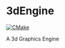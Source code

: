 # 3dEngine
[![CMake](https://github.com/LDprg/3dEngine/actions/workflows/build.yml/badge.svg)](https://github.com/LDprg/3dEngine/actions/workflows/build.yml)

A 3d Graphics Engine
